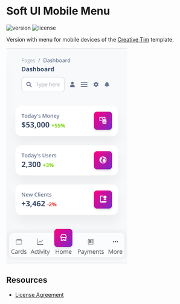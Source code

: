# Soft UI Mobile Menu
![version](https://img.shields.io/badge/version-1.0.0-blue.svg) ![license](https://img.shields.io/badge/license-MIT-blue.svg)

Version with menu for mobile devices of the [Creative Tim](https://creative-tim.com/) template. 

![Product Image](https://raw.githubusercontent.com/corpjorge/soft-ui-mobil-pwa/master/media/soft-ui-mobil-intro.png)

## Resources
- [License Agreement](https://www.creative-tim.com/license?ref=readme-sud)
